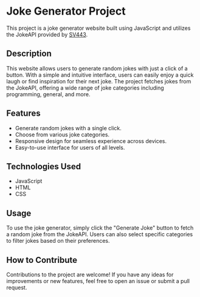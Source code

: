 # Joke Generator Project
This project is a joke generator website built using JavaScript and utilizes the JokeAPI provided by [SV443](https://sv443.net/jokeapi/v2/). 

## Description
This website allows users to generate random jokes with just a click of a button. With a simple and intuitive interface, users can easily enjoy a quick laugh or find inspiration for their next joke. The project fetches jokes from the JokeAPI, offering a wide range of joke categories including programming, general, and more.

## Features
- Generate random jokes with a single click.
- Choose from various joke categories.
- Responsive design for seamless experience across devices.
- Easy-to-use interface for users of all levels.

## Technologies Used
- JavaScript
- HTML
- CSS

## Usage
To use the joke generator, simply click the "Generate Joke" button to fetch a random joke from the JokeAPI. Users can also select specific categories to filter jokes based on their preferences.

## How to Contribute
Contributions to the project are welcome! If you have any ideas for improvements or new features, feel free to open an issue or submit a pull request.
